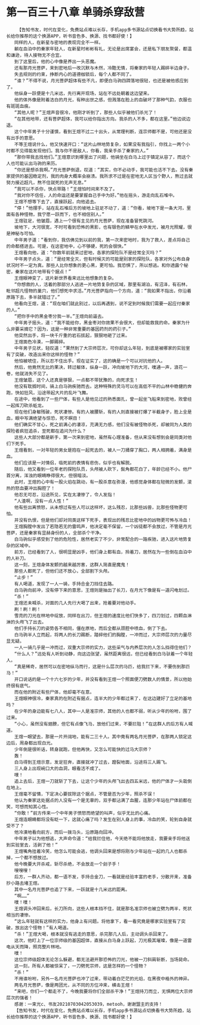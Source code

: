 # 第一百三十八章 单骑杀穿敌营
        【告知书友，时代在变化，免费站点难以长存，手机app多书源站点切换看书大势所趋，站长给你推荐的这个换源APP，听书音色多、换源、找书都好使！】
       同样的人，在新星与密地的表现完全不一样。
       躺在血泊中的秦家年轻人，在新星时彬彬有礼，无论是出席宴会，还是私下朋友聚餐，都温和谦逊，待人接物无不合宜。
       到了这里后，他的心中像是养出一头恶魔。
       还有那月光菩萨，来到密地后一改沉默与木然，冷酷无情，将秦家的年轻人踢碎半边身子。
       失去规则的约束，挣断内心的道德枷锁后，每个人都不同了。
       “谁？”不得不说，月光菩萨超体有些不凡，即便白马驹四蹄落地很轻，也还是被他感应到了。
       他纵身一跃便是十几米远，先行离开现场，站在不远处朝着这边望来。
       他的体外像是附着洁白的月光，有种出世之感，但溅落在脸上的血破坏了那种气韵，衣服也有斑斑血痕。
       “其他人呢？”王煊声音很冷，他刚才听到了，那些人似乎被他们杀光了！
       “在其他地带，还有菩萨超体，我可以给你指出方向。我杀的人不多，都在这里。”他边说边退。
       这个中年男子十分谨慎，看到王煊不过二十出头，从常理判断，连宗师都不是，可他还是没有出手的意思。
       不等王煊说什么，他又快速开口：“这片山林地势复杂，如果没有我指引，你找上一两个小时都不见得能发现他们。我与你不是敌人，你看，我亲手杀了秦家的人。”
       “那你带我去找他们。”王煊意识到哪里出了问题，他骑坐在白马上过于镇定从容了，而这个人也可能认出马驹的来历。
       “你还是想杀我啊。”月光菩萨倒退，叹道：“其实，你不必动手，我可能也活不下去。没有秦家提供的基因稳定剂，我的肉身大概率会崩溃。我所求不过是在密地无人区当个野人，熬过去就努力接近超凡，熬不住就死的无声无息。”
       “我可以不杀你，快点带路！”王煊怕时间来不及了。
       “我对你不信任，人的命运还是要掌握自己手中为好。”他在摇头，游走向乱石堆中。
       王煊不想等下去了，直接跃起，向他追去。
       “停！”他摆手，站在乱石堆后方的坡地上驻足不动了，道：“你看，坡地下是一条大河，里面有各种怪物，我宁愿一跃而下，也不相信别人。”
       王煊驻足，他皱眉，遇上一个很有主见的月光菩萨，现在准备冒死跳河。
       坡地下，大河很宽，不时可看到恐怖的黑影，也有银色的鳞甲在水中发光，被月光照耀，很是神秘与可怕。
       中年男子道：“看到你，我仿佛见到以前的我，第一次来密地时，我为了救人，差点将自己的命都搭进去。可是，在这密地中，心不够硬，死的会很快。”
       王煊看向他，道：“你数年前就来过密地，各家的探险队不是经常全灭吗？”
       中年男子点头，道：“是经常全灭，但有时候灭的可能是别家的探险队，各家对外公布自身状况时不一定为真。那些人比你想象的更心黑，更可怕。我恐惧了，所以想逃。和你透露个秘密，秦家在这片地带有个据点！”
       王煊眼神变了，这片新世界看来远比他想象的复杂。
       “你想救的人，活着的那部分人逃进一片地势复杂的区域，那里有湖泊，有沼泽，有石林，毗邻超凡怪物的巢穴，他们想死中求活。”月光菩萨指向一个方向，道：“我如果不指出，你沿着原路下去，多半就错过了。”
       他看向王煊，道：“现在咱们就此别过，以后再遇到，说不定到时候我们需要一起应付秦家的人。”
       “把你手中的黑金枣分我一半。”王煊向前逼去。
       中年男子摇头，道：“我不能给你，黑金枣对你效果不会很大，但却能救我的命。秦家为什么非要采摘它？因为，这是一种非常重要的基因药剂的药引子。”
       他突然出手，将一块千斤重的岩石拔起，狠狠地砸了过来。
       王煊面色冷漠，一脚踢碎。
       中年男子见状，轻叹道：“果然到了大宗师层次，可你却这么年轻，到底是被哪家的实验室有了突破，改造出来你这样的怪物？”
       他怕被唬住，所以忍不住出手。现在证实了，这的确是一个可以对抗他的人。
       然后，他竟然无比的果决，转过躯体，纵身一跃，冲向坡地下的大河，噗通一声，浪花一卷，他就消失不见了。
       王煊皱眉，这个人还真是够狠，一点都不带犹豫的，向死求生！
       他没有耽搁时间，骑上白马驹疾驰而去。这种特殊的灵马可以在高低不平的山林中稳健的奔跑，快如狂风，沿途带起大片的乱叶飞舞。
       在途中，他看到了一些尸体，有些人是他见过的熟悉面孔，曾一起坐飞船来到密地，败曾经一起挥刀砍杀蚯龙。
       现在他们身躯残破，死状凄惨。有的人被腰斩，有的人则直接被打爆了半截身子，脸上全是血，眼中写满绝望与惊恐，死不瞑目！
       他们确实不甘心，死之前满心的凄凉，充满无力感，他们没有被怪物杀死，却被同为人类的探险者疯狂追杀，至死都在追问为什么？
       这些人大部分都是新手，第一次来到密地，虽然有心理准备，但从来没有想到会是同类对他们下死手。
       王煊看到，一对年轻的男女是抱在一起死去的，被人一刀捅穿了胸口，两人相拥着，满身是血。
       他们应该是一对情侣，临死前的表情有悲伤，似乎也有解脱。
       随后，他又看到一位年老的探险队员，头颅被人砍下，鬓角都花白了，年龄已经不小。他尸首分离，浑浊的眼睛睁得很大，但很暗淡。
       此时，王煊的心中有一股火焰在跳动，有一股杀意在弥漫，他感觉身体都在轻微的发颤，滚热的怒血要冲出胸腔了！
       他忍无可忍，沿途所见，实在太凄惨了，令人发指！
       “人渣啊，没有一点人性！”
       他有些出离愤怒，从未想过有些人可以这样坏，这么残忍，比那些凶兽，比那些怪物更可怕。
       并没有仇恨，但是他们却对同类这样下死手，表现出的残忍比密地中的凶物更可怖与冷血！
       王煊胸膛中发出了若隐若无的雷鸣声，他决定毫不保留，一个凶徒都不会放过，不管是月光菩萨，还是秦家有显赫身份的人，全部杀个干净。
       白马驹似乎感受到了他的危险性，居然老实了不少，非常配合的一路疾驰，进入这片地势复杂的区域中。
       前方，已经看到了人，很明显是凶手，他们身上都有血，拎着刀，居然在为一些倒在血泊中的人补刀。
       这一刻，王煊身体发颤的越来越厉害，这群人简直是魔鬼！
       那些人都死了，但他们还不放心，全部割下头颅。
       “止步！”
       有人喝道，发现了一人一骑，手持合金刀挡住去路。
       白马驹向前冲，没有停下来的意思，王煊则是抽出了长刀，在月光下像是有一道闪电划过。
       “杀！”
       王煊还未喊杀，对面的几人先行大喝了出来，抢着要对他动手。
       刷！刷！刷！
       雪亮的刀光在林地中绽放，同样在出刀，但王煊的速度比他们快多了，四刀划过，四颗血淋淋的头颅飞了出去。
       他们手持长刀的姿势各不相同，僵在原地，而后全都从颈腔中喷血，倒了下去。
       白马驹半人立而起，将两人的长刀踢断，踏碎他们的胸膛，一冲而过，大宗师层次的力量尽显无疑。
       一人一骑几乎是一冲而过，双重大宗师的实力，这些采气与内养层次的人怎么挡得住他们？
       “什么人？”远处有人听到动静，向这边张望，虽然距离很远，但已经看到白马驮着一个年轻人。
       “真是稀奇，居然可以在密地纵马而行，这是什么层次的马匹，给我拦下来，不要伤到那匹马！”
       开口说话的是一个十六七岁的少年，并没有看到王煊一个照面便刀劈数人的情景，所以他始终很有底气。
       而在他的附近有些尸体，他却毫不在意。
       王煊眼神很冷，秦家真的在附近有据点，连半大的少年都过来了，在这边建好了立足的基地吗？
       在少年的身边能有七八人，其中一人是准宗师，其他的人也都不弱，听从少年的吩咐，围了过来。
       “小心，虽然没有翅膀，但它有点像飞马，放他们过来，不要拦阻！”在这群人的后方有人喊道。
       王煊一眼望去，那是一片开阔地，能有二三十人。其中竟有两名月光菩萨，在那两人锁定这边后，周身都出现白光。
       少年倒是很听话，转身就跑，但他再快，又怎么可能快的过马大宗师？
       轰！
       白马得到王煊示意，发足狂奔，直接就冲了过去，蹬裂地面，沿途将三人踢飞。
       三人身上出现碗口大的血洞，眼看活不成了。
       噗！
       追上去后，王煊一刀就斩了下去，让这个少年的头颅飞出去四五米远，他的尸体才一头栽倒在地上。
       王煊毫不留情，下定决心要拔除这个据点，不管是否为少年，照杀不误！
       他认为秦家这处据点的人没有一个是无辜的，双手都沾满了血腥，连那少年站在尸体前都在笑，可想而知其心性。
       “你敢！”前方传来一个中年男子愤怒而绝望的叫声，似乎无比的心痛。
       王煊连眼睛都将没有眨一下，这就心痛了吗？发生在别人身上的事，冷血的笑，轮到自身就受不了？
       他冷漠地看向前方，而后一拨马头，沿原路向回冲。
       中年男子以为他想逃，大声命令道：“给我拦住他，今天绝不能将他放走，我要亲手将他送到实验室去，活剥了他！”
       王煊嘴角挂着冷笑，他怎么可能会逃，他调头回来是想将刚与少年站在一起的几人也都杀掉，一个都不想放过。
       他今晚要大开杀戒，斩尽杀绝，不会放走一个刽子手！
       嗖嗖嗖！
       后方，一群人齐动，都一语不发，手持合金刀，一看就是经验丰富的老手，分散开来，准备抄小路去堵王煊。
       其中一名月光菩萨也追了下来，一跃就是十几米远的距离。
       “啊……”
       噗！噗！
       王煊调头冲回来后，长刀所向，这些人根本挡不住，就是那名准宗师也被立劈为两半，死状相当的凄惨。
       “这么年轻就有这样的实力，他身上有问题。将他拿下，看一看究竟是哪家实验室有了突破，放出这个怪物！”有人喝道。
       “杀！”王煊大喝，根本就没有逃走的意思，杀完那几人后，主动调头杀回来了。
       这次，他盯上了一位宗师级的基因超体，直接从白马身上跃起，刀光极其璀璨，像是一道雷电从天而降，照亮整片林地。
       噗！
       这位宗师级超体无论怎么躲避，都无法避开那恐怖的刀光，他被一刀斜肩斩断，当场毙命。
       这一刻，所有人都被惊呆了，一刀劈死宗师，这是怎样的一个怪物？
       “杀！”
       不用谁吩咐，另外一名月光菩萨也冲了过来，带动着白茫茫的光焰，在黑夜中格外的神异。
       两名月光菩萨，像是两团光，从不同的方位冲来，横击王煊！
       “来吧，你们一个都走不了，今晚我要将你们全部杀干净！”王煊持刀而立，无惧两位大宗师层次的强者！
       感谢：一束光c、书友20210703042053039，metooh，谢谢盟主的支持！
       【告知书友，时代在变化，免费站点难以长存，手机app多书源站点切换看书大势所趋，站长给你推荐的这个换源APP，听书音色多、换源、找书都好使！】